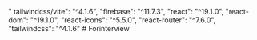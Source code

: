  " tailwindcss/vite": "^4.1.6",
    "firebase": "^11.7.3",
    "react": "^19.1.0",
    "react-dom": "^19.1.0",
    "react-icons": "^5.5.0",
    "react-router": "^7.6.0",
    "tailwindcss": "^4.1.6"
#   F o r i n t e r v i e w  
 